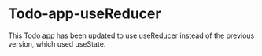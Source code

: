 # Todo-app-useReducer

This Todo app has been updated to use useReducer instead of the previous version, which used useState.
